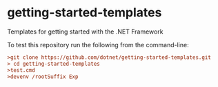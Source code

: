 # getting-started-templates

Templates for getting started with the .NET Framework

To test this repository run the following from the command-line:
```ini
>git clone https://github.com/dotnet/getting-started-templates.git
> cd getting-started-templates
>test.cmd
>devenv /rootSuffix Exp
```
